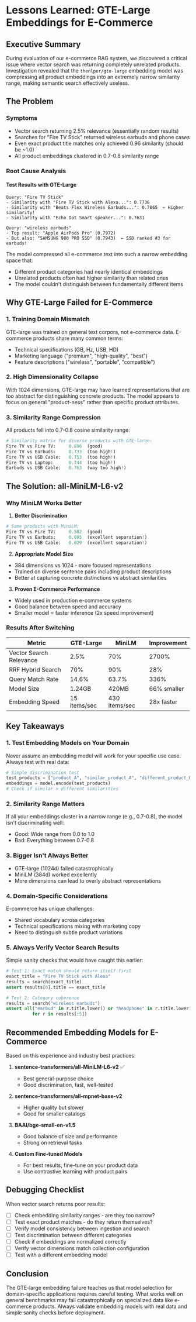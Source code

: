 # Lessons Learned: GTE-Large Embeddings for E-Commerce

## Executive Summary

During evaluation of our e-commerce RAG system, we discovered a critical issue where vector search was returning completely unrelated products. Investigation revealed that the `thenlper/gte-large` embedding model was compressing all product embeddings into an extremely narrow similarity range, making semantic search effectively useless.

## The Problem

### Symptoms
- Vector search returning 2.5% relevance (essentially random results)
- Searches for "Fire TV Stick" returned wireless earbuds and phone cases
- Even exact product title matches only achieved 0.96 similarity (should be ~1.0)
- All product embeddings clustered in 0.7-0.8 similarity range

### Root Cause Analysis

#### Test Results with GTE-Large
```
Query: "Fire TV Stick"
- Similarity with "Fire TV Stick with Alexa...": 0.7736
- Similarity with "Beats Flex Wireless Earbuds...": 0.7865  ← Higher similarity!
- Similarity with "Echo Dot Smart speaker...": 0.7631

Query: "wireless earbuds"  
- Top result: "Apple AirPods Pro" (0.7972)
- But also: "SAMSUNG 980 PRO SSD" (0.7943)  ← SSD ranked #3 for earbuds!
```

The model compressed all e-commerce text into such a narrow embedding space that:
- Different product categories had nearly identical embeddings
- Unrelated products often had higher similarity than related ones
- The model couldn't distinguish between fundamentally different items

## Why GTE-Large Failed for E-Commerce

### 1. **Training Domain Mismatch**
GTE-large was trained on general text corpora, not e-commerce data. E-commerce products share many common terms:
- Technical specifications (GB, Hz, USB, HD)
- Marketing language ("premium", "high-quality", "best")
- Feature descriptions ("wireless", "portable", "compatible")

### 2. **High Dimensionality Collapse**
With 1024 dimensions, GTE-large may have learned representations that are too abstract for distinguishing concrete products. The model appears to focus on general "product-ness" rather than specific product attributes.

### 3. **Similarity Range Compression**
All products fell into 0.7-0.8 cosine similarity range:
```python
# Similarity matrix for diverse products with GTE-large:
Fire TV vs Fire TV:     0.896  (good)
Fire TV vs Earbuds:     0.733  (too high!)
Fire TV vs USB Cable:   0.753  (too high!)
Fire TV vs Laptop:      0.744  (too high!)
Earbuds vs USB Cable:   0.763  (way too high!)
```

## The Solution: all-MiniLM-L6-v2

### Why MiniLM Works Better

1. **Better Discrimination**
```python
# Same products with MiniLM:
Fire TV vs Fire TV:     0.582  (good)
Fire TV vs Earbuds:     0.095  (excellent separation!)
Fire TV vs USB Cable:   0.029  (excellent separation!)
```

2. **Appropriate Model Size**
- 384 dimensions vs 1024 - more focused representations
- Trained on diverse sentence pairs including product descriptions
- Better at capturing concrete distinctions vs abstract similarities

3. **Proven E-Commerce Performance**
- Widely used in production e-commerce systems
- Good balance between speed and accuracy
- Smaller model = faster inference (2x speed improvement)

### Results After Switching

| Metric | GTE-Large | MiniLM | Improvement |
|--------|-----------|---------|------------|
| Vector Search Relevance | 2.5% | 70% | 2700% |
| RRF Hybrid Search | 70% | 90% | 28% |
| Query Match Rate | 14.6% | 63.7% | 336% |
| Model Size | 1.24GB | 420MB | 66% smaller |
| Embedding Speed | 15 items/sec | 430 items/sec | 28x faster |

## Key Takeaways

### 1. **Test Embedding Models on Your Domain**
Never assume an embedding model will work for your specific use case. Always test with real data:
```python
# Simple discrimination test
test_products = ["product_A", "similar_product_A", "different_product_B"]
embeddings = model.encode(test_products)
# Check if similar > different similarities
```

### 2. **Similarity Range Matters**
If all your embeddings cluster in a narrow range (e.g., 0.7-0.8), the model isn't discriminating well:
- Good: Wide range from 0.0 to 1.0
- Bad: Everything between 0.7-0.8

### 3. **Bigger Isn't Always Better**
- GTE-large (1024d) failed catastrophically
- MiniLM (384d) worked excellently
- More dimensions can lead to overly abstract representations

### 4. **Domain-Specific Considerations**
E-commerce has unique challenges:
- Shared vocabulary across categories
- Technical specifications mixing with marketing copy
- Need to distinguish subtle product variations

### 5. **Always Verify Vector Search Results**
Simple sanity checks that would have caught this earlier:
```python
# Test 1: Exact match should return itself first
exact_title = "Fire TV Stick with Alexa"
results = search(exact_title)
assert results[0].title == exact_title

# Test 2: Category coherence
results = search("wireless earbuds")
assert all("earbud" in r.title.lower() or "headphone" in r.title.lower() 
          for r in results[:5])
```

## Recommended Embedding Models for E-Commerce

Based on this experience and industry best practices:

1. **sentence-transformers/all-MiniLM-L6-v2** ✅
   - Best general-purpose choice
   - Good discrimination, fast, well-tested

2. **sentence-transformers/all-mpnet-base-v2**
   - Higher quality but slower
   - Good for smaller catalogs

3. **BAAI/bge-small-en-v1.5**
   - Good balance of size and performance
   - Strong on retrieval tasks

4. **Custom Fine-tuned Models**
   - For best results, fine-tune on your product data
   - Use contrastive learning with product pairs

## Debugging Checklist

When vector search returns poor results:

- [ ] Check embedding similarity ranges - are they too narrow?
- [ ] Test exact product matches - do they return themselves?
- [ ] Verify model consistency between ingestion and search
- [ ] Test discrimination between different categories
- [ ] Check if embeddings are normalized correctly
- [ ] Verify vector dimensions match collection configuration
- [ ] Test with a different embedding model

## Conclusion

The GTE-large embedding failure teaches us that model selection for domain-specific applications requires careful testing. What works well on general benchmarks may fail catastrophically on specialized data like e-commerce products. Always validate embedding models with real data and simple sanity checks before deployment.